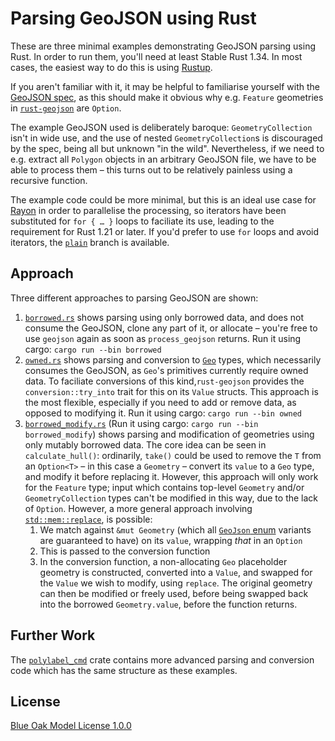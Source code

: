 # Parsing GeoJSON using Rust
These are three minimal examples demonstrating GeoJSON parsing using Rust. In order to run them, you'll need at least Stable Rust 1.34. In most cases, the easiest way to do this is using [Rustup](https://rustup.rs).

If you aren't familiar with it, it may be helpful to familiarise yourself with the [GeoJSON spec](https://tools.ietf.org/html/rfc7946), as this should make it obvious why e.g. `Feature` geometries in [`rust-geojson`](https://docs.rs/geojson/0.9.1/geojson/struct.Feature.html) are `Option`.

The example GeoJSON used is deliberately baroque: `GeometryCollection` isn't in wide use, and the use of nested `GeometryCollection`s is discouraged by the spec, being all but unknown "in the wild". Nevertheless, if we need to e.g. extract all `Polygon` objects in an arbitrary GeoJSON file, we have to be able to process them – this turns out to be relatively painless using a recursive function.

The example code could be more minimal, but this is an ideal use case for [Rayon](https://docs.rs/rayon/) in order to parallelise the processing, so iterators have been substituted for `for { … }` loops to faciliate its use, leading to the requirement for Rust 1.21 or later. If you'd prefer to use `for` loops and avoid iterators, the [`plain`](https://github.com/urschrei/geojson_example/tree/plain) branch is available.

## Approach
Three different approaches to parsing GeoJSON are shown:
1. [`borrowed.rs`](src/borrowed.rs) shows parsing using only borrowed data, and does not consume the GeoJSON, clone any part of it, or allocate – you're free to use `geojson` again as soon as `process_geojson` returns. Run it using cargo: `cargo run --bin borrowed`
2. [`owned.rs`](src/owned.rs) shows parsing and conversion to [`Geo`](https://docs.rs/geo) types, which necessarily consumes the GeoJSON, as `Geo`'s primitives currently require owned data. To faciliate conversions of this kind,`rust-geojson` provides the `conversion::try_into` trait for this on its `Value` structs. This approach is the most flexible, especially if you need to add or remove data, as opposed to modifying it. Run it using cargo: `cargo run --bin owned`
3. [`borrowed_modify.rs`](src/borrowed_modify.rs) (Run it using cargo: `cargo run --bin borrowed_modify`) shows parsing and modification of geometries using only mutably borrowed data. The core idea can be seen in `calculate_hull()`: ordinarily, `take()` could be used to remove the `T` from an `Option<T>` – in this case a `Geometry` – convert its `value` to a `Geo` type, and modify it before replacing it. However, this approach will only work for the `Feature` type; input which contains top-level `Geometry` and/or `GeometryCollection` types can't be modified in this way, due to the lack of `Option`. However, a more general approach involving [`std::mem::replace`](https://doc.rust-lang.org/std/mem/fn.replace.html), is possible:
    1. We match against `&mut Geometry` (which all [`GeoJson` enum](https://docs.rs/geojson/0.9.1/geojson/enum.GeoJson.html) variants are guaranteed to have) on its `value`, wrapping *that* in an `Option`
    2. This is passed to the conversion function
    3. In the conversion function, a non-allocating `Geo` placeholder geometry is constructed, converted into a `Value`, and swapped for the `Value` we wish to modify, using `replace`. The original geometry can then be modified or freely used, before being swapped back into the borrowed `Geometry.value`, before the function returns.

## Further Work
The [`polylabel_cmd`](https://github.com/urschrei/polylabel_cmd) crate contains more advanced parsing and conversion code which has the same structure as these examples.

## License
[Blue Oak Model License 1.0.0](LICENSE.md)

